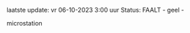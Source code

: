 laatste update: 
vr 06-10-2023  3:00   uur 
Status: FAALT - geel - 
<div class="service Y">microstation</div>